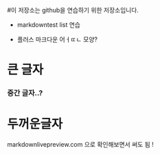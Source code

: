 #이 저장소는 github을 연습하기 위한 저장소입니다. 
- markdowntest list 연습
+ 플러스 마크다운 어ㅓㄸㄴ 모양?


# 큰 글자 
### 중간 글자..?

# **두꺼운글자**

markdownlivepreview.com 으로 확인해보면서 써도 됨 !
